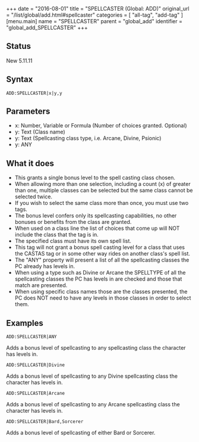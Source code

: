 +++
date = "2016-08-01"
title = "SPELLCASTER (Global: ADD)"
original_url = "/list/global/add.html#spellcaster"
categories = [ "all-tag", "add-tag" ]
[menu.main]
    name = "SPELLCASTER"
    parent = "global_add"
    identifier = "global_add_SPELLCASTER"
+++

## Status

New 5.11.11

## Syntax

`ADD:SPELLCASTER|x|y,y`

## Parameters

-   x: Number, Variable or Formula (Number of
    choices granted. Optional)
-   y: Text (Class name)
-   y: Text (Spellcasting class type, i.e. Arcane,
    Divine, Psionic)
-   y: ANY



What it does
------------

-   This grants a single bonus level to the spell casting class chosen.
-   When allowing more than one selection, including a count (x) of
    greater than one, multiple classes can be selected but the same
    class cannot be selected twice.
-   If you wish to select the same class more than once, you must use
    two tags.
-   The bonus level confers only its spellcasting capabilities, no other
    bonuses or benefits from the class are granted.
-   When used on a class line the list of choices that come up will NOT
    include the class that the tag is in.
-   The specified class must have its own spell list.
-   This tag will not grant a bonus spell casting level for a class that
    uses the CASTAS tag or in some other way rides on another class's
    spell list.
-   The "ANY" property will present a list of all the spellcasting
    classes the PC already has levels in.
-   When using a type such as Divine or Arcane the SPELLTYPE of all the
    spellcasting classes the PC has levels in are checked and those that
    match are presented.
-   When using specific class names those are the classes presented, the
    PC does NOT need to have any levels in those classes in order to
    select them.

Examples
--------

`ADD:SPELLCASTER|ANY`

Adds a bonus level of spellcasting to any spellcasting class the
character has levels in.

`ADD:SPELLCASTER|Divine`

Adds a bonus level of spellcasting to any Divine spellcasting class the
character has levels in.

`ADD:SPELLCASTER|Arcane`

Adds a bonus level of spellcasting to any Arcane spellcasting class the
character has levels in.

`ADD:SPELLCASTER|Bard,Sorcerer`

Adds a bonus level of spellcasting of either Bard or Sorcerer.

